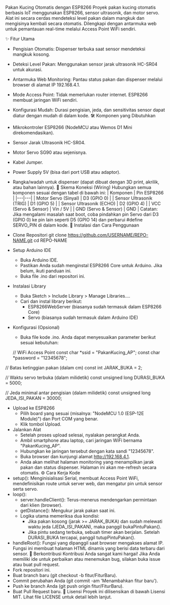 Pakan Kucing Otomatis dengan ESP8266
Proyek pakan kucing otomatis berbasis IoT menggunakan ESP8266, sensor ultrasonik, dan motor servo. Alat ini secara cerdas mendeteksi level pakan dalam mangkuk dan mengisinya kembali secara otomatis. Dilengkapi dengan antarmuka web untuk pemantauan real-time melalui Access Point WiFi sendiri.

✨ Fitur Utama
 * Pengisian Otomatis: Dispenser terbuka saat sensor mendeteksi mangkuk kosong.
 * Deteksi Level Pakan: Menggunakan sensor jarak ultrasonik HC-SR04 untuk akurasi.
 * Antarmuka Web Monitoring: Pantau status pakan dan dispenser melalui browser di alamat IP 192.168.4.1.
 * Mode Access Point: Tidak memerlukan router internet. ESP8266 membuat jaringan WiFi sendiri.
 * Konfigurasi Mudah: Durasi pengisian, jeda, dan sensitivitas sensor dapat diatur dengan mudah di dalam kode.
🛠️ Komponen yang Dibutuhkan
 * Mikrokontroler ESP8266 (NodeMCU atau Wemos D1 Mini direkomendasikan).
 * Sensor Jarak Ultrasonik HC-SR04.
 * Motor Servo SG90 atau sejenisnya.
 * Kabel Jumper.
 * Power Supply 5V (bisa dari port USB atau adaptor).
 * Rangka/wadah untuk dispenser (dapat dibuat dengan 3D print, akrilik, atau bahan lainnya).
🔌 Skema Koneksi (Wiring)
Hubungkan semua komponen sesuai dengan tabel di bawah ini:
| Komponen | Pin ESP8266 |
|---|---|
| Motor Servo (Sinyal) | D3 (GPIO 0) |
| Sensor Ultrasonik (TRIG) | D1 (GPIO 5) |
| Sensor Ultrasonik (ECHO) | D2 (GPIO 4) |
| VCC (Servo & Sensor) | Vin / 5V |
| GND (Servo & Sensor) | GND |
Catatan: Jika mengalami masalah saat boot, coba pindahkan pin Servo dari D3 (GPIO 0) ke pin lain seperti D5 (GPIO 14) dan perbarui #define SERVO_PIN di dalam kode.
🚀 Instalasi dan Cara Penggunaan
 * Clone Repositori
   git clone https://github.com/USERNAME/REPO-NAME.git
cd REPO-NAME

 * Setup Arduino IDE
   * Buka Arduino IDE.
   * Pastikan Anda sudah menginstal ESP8266 Core untuk Arduino. Jika belum, ikuti panduan ini.
   * Buka file .ino dari repositori ini.
 * Instalasi Library
   * Buka Sketch > Include Library > Manage Libraries....
   * Cari dan instal library berikut:
     * ESP8266WebServer (biasanya sudah termasuk dalam ESP8266 Core)
     * Servo (biasanya sudah termasuk dalam Arduino IDE)
 * Konfigurasi (Opsional)
   * Buka file kode .ino. Anda dapat menyesuaikan parameter berikut sesuai kebutuhan:
   <!-- end list -->
   // WiFi Access Point
const char *ssid = "PakanKucing_AP";
const char *password = "12345678"; 

// Batas ketinggian pakan (dalam cm)
const int JARAK_BUKA = 2;

// Waktu servo terbuka (dalam milidetik)
const unsigned long DURASI_BUKA = 5000;

// Jeda minimal antar pengisian (dalam milidetik)
const unsigned long JEDA_ISI_PAKAN = 30000;

 * Upload ke ESP8266
   * Pilih board yang sesuai (misalnya: "NodeMCU 1.0 (ESP-12E Module)") dan Port COM yang benar.
   * Klik tombol Upload.
 * Jalankan Alat
   * Setelah proses upload selesai, nyalakan perangkat Anda.
   * Ambil smartphone atau laptop, cari jaringan WiFi bernama "PakanKucing_AP".
   * Hubungkan ke jaringan tersebut dengan kata sandi "12345678".
   * Buka browser dan kunjungi alamat http://192.168.4.1.
   * Anda akan melihat halaman monitoring yang menampilkan jarak pakan dan status dispenser. Halaman ini akan me-refresh secara otomatis.
⚙️ Cara Kerja Kode
 * setup(): Menginisialisasi Serial, membuat Access Point WiFi, mendefinisikan route untuk server web, dan mengatur pin untuk sensor serta servo.
 * loop():
   * server.handleClient(): Terus-menerus mendengarkan permintaan dari klien (browser).
   * getDistance(): Mengukur jarak pakan saat ini.
   * Logika utama memeriksa dua kondisi:
     * Jika pakan kosong (jarak >= JARAK_BUKA) dan sudah melewati waktu jeda (JEDA_ISI_PAKAN), maka panggil bukaPintuPakan().
     * Jika pintu sedang terbuka, sebuah timer akan berjalan. Setelah DURASI_BUKA tercapai, panggil tutupPintuPakan().
 * handleRoot(): Fungsi yang dipanggil saat browser mengakses alamat IP. Fungsi ini membuat halaman HTML dinamis yang berisi data terbaru dari sensor.
🤝 Berkontribusi
Kontribusi Anda sangat kami hargai! Jika Anda memiliki ide untuk perbaikan atau menemukan bug, silakan buka issue atau buat pull request.
 * Fork repositori ini.
 * Buat branch baru (git checkout -b fitur/FiturBaru).
 * Commit perubahan Anda (git commit -am 'Menambahkan fitur baru').
 * Push ke branch Anda (git push origin fitur/FiturBaru).
 * Buat Pull Request baru.
📜 Lisensi
Proyek ini dilisensikan di bawah Lisensi MIT. Lihat file LICENSE untuk detail lebih lanjut.
